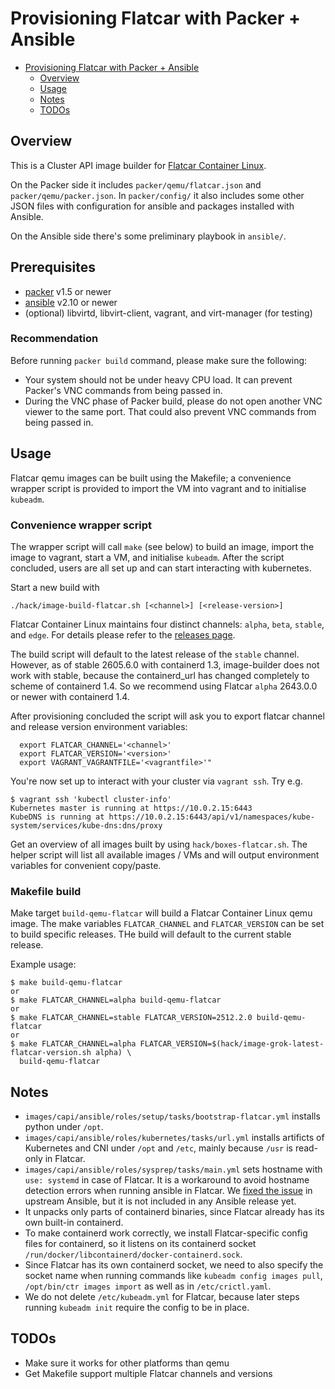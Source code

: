 # Provisioning Flatcar with Packer + Ansible

- [Provisioning Flatcar with Packer + Ansible](#provisioning-flatcar-with-packer--ansible)
  - [Overview](#overview)
  - [Usage](#usage)
  - [Notes](#notes)
  - [TODOs](#todos)

## Overview

This is a Cluster API image builder for [Flatcar Container Linux](https://www.flatcar-linux.org).

On the Packer side it includes `packer/qemu/flatcar.json` and `packer/qemu/packer.json`.
In `packer/config/` it also includes some other JSON files with configuration for
ansible and packages installed with Ansible.

On the Ansible side there's some preliminary playbook in `ansible/`.

## Prerequisites

* [packer](https://packer.io/) v1.5 or newer
* [ansible](https://github.com/ansible/ansible/releases) v2.10 or newer
* (optional) libvirtd, libvirt-client, vagrant, and virt-manager (for testing)

### Recommendation

Before running `packer build` command, please make sure the following:

* Your system should not be under heavy CPU load. It can prevent Packer's VNC commands from being passed in.
* During the VNC phase of Packer build, please do not open another VNC viewer to the same port. That could also prevent VNC commands from being passed in.

## Usage

Flatcar qemu images can be built using the Makefile; a convenience wrapper
script is provided to import the VM into vagrant and to initialise `kubeadm`.

### Convenience wrapper script

The wrapper script will call `make` (see below) to build an image,
import the image to vagrant, start a VM, and initialise `kubeadm`. After the
script concluded, users are all set up and can start interacting with kubernetes.

Start a new build with
```shell
./hack/image-build-flatcar.sh [<channel>] [<release-version>]
```

Flatcar Container Linux maintains four distinct
channels: `alpha`, `beta`, `stable`, and `edge`. For details please refer to
the [releases page](https://www.flatcar-linux.org/releases/).

The build script will default to the latest release of the `stable` channel.
However, as of stable 2605.6.0 with containerd 1.3, image-builder does not work
with stable, because the containerd_url has changed completely to scheme of
containerd 1.4. So we recommend using Flatcar `alpha` 2643.0.0 or newer with
containerd 1.4.

After provisioning concluded the script will ask you to export flatcar channel
and release version environment variables:
```shell
  export FLATCAR_CHANNEL='<channel>'
  export FLATCAR_VERSION='<version>'
  export VAGRANT_VAGRANTFILE='<vagrantfile>'"
```

You're now set up to interact with your cluster via `vagrant ssh`. Try e.g.

```shell
$ vagrant ssh 'kubectl cluster-info'
Kubernetes master is running at https://10.0.2.15:6443
KubeDNS is running at https://10.0.2.15:6443/api/v1/namespaces/kube-system/services/kube-dns:dns/proxy
```

Get an overview of all images built by using `hack/boxes-flatcar.sh`. The
helper script will list all available images / VMs and will output environment
variables for convenient copy/paste.

### Makefile build

Make target `build-qemu-flatcar` will build a Flatcar Container Linux qemu
image. The make variables `FLATCAR_CHANNEL` and `FLATCAR_VERSION` can be set to
build specific releases. THe build will default to the current stable release.

Example usage:
```shell
$ make build-qemu-flatcar
or
$ make FLATCAR_CHANNEL=alpha build-qemu-flatcar
or
$ make FLATCAR_CHANNEL=stable FLATCAR_VERSION=2512.2.0 build-qemu-flatcar
or
$ make FLATCAR_CHANNEL=alpha FLATCAR_VERSION=$(hack/image-grok-latest-flatcar-version.sh alpha) \
  build-qemu-flatcar
```

## Notes

* `images/capi/ansible/roles/setup/tasks/bootstrap-flatcar.yml` installs python under `/opt`.
* `images/capi/ansible/roles/kubernetes/tasks/url.yml` installs artificts of Kubernetes and CNI under `/opt` and `/etc`, mainly because `/usr` is read-only in Flatcar.
* `images/capi/ansible/roles/sysprep/tasks/main.yml` sets hostname with `use: systemd` in case of Flatcar. It is a workaround to avoid hostname detection errors when running ansible in Flatcar. We [fixed the issue](https://github.com/ansible/ansible/pull/69627) in upstream Ansible, but it is not included in any Ansible release yet.
* It unpacks only parts of containerd binaries, since Flatcar already has its own built-in containerd.
* To make containerd work correctly, we install Flatcar-specific config files for containerd, so it listens on its containerd socket `/run/docker/libcontainerd/docker-containerd.sock`.
* Since Flatcar has its own containerd socket, we need to also specify the socket name when running commands like `kubeadm config images pull`, `/opt/bin/ctr images import` as well as in `/etc/crictl.yaml`.
* We do not delete `/etc/kubeadm.yml` for Flatcar, because later steps running `kubeadm init` require the config to be in place.

## TODOs

* Make sure it works for other platforms than qemu
* Get Makefile support multiple Flatcar channels and versions

